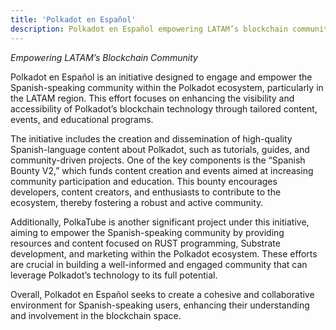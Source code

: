 ```yaml
---
title: 'Polkadot en Español'
description: Polkadot en Español empowering LATAM’s blockchain community with resources, events, and educational content.
---
```


*Empowering LATAM’s Blockchain Community*

Polkadot en Español is an initiative designed to engage and empower the Spanish-speaking community within the Polkadot ecosystem, particularly in the LATAM region. This effort focuses on enhancing the visibility and accessibility of Polkadot’s blockchain technology through tailored content, events, and educational programs.

The initiative includes the creation and dissemination of high-quality Spanish-language content about Polkadot, such as tutorials, guides, and community-driven projects. One of the key components is the “Spanish Bounty V2,” which funds content creation and events aimed at increasing community participation and education. This bounty encourages developers, content creators, and enthusiasts to contribute to the ecosystem, thereby fostering a robust and active community.

Additionally, PolkaTube is another significant project under this initiative, aiming to empower the Spanish-speaking community by providing resources and content focused on RUST programming, Substrate development, and marketing within the Polkadot ecosystem. These efforts are crucial in building a well-informed and engaged community that can leverage Polkadot’s technology to its full potential.

Overall, Polkadot en Español seeks to create a cohesive and collaborative environment for Spanish-speaking users, enhancing their understanding and involvement in the blockchain space.
